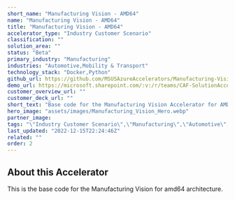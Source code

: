 ```yaml
---
short_name: "Manufacturing Vision - AMD64"
name: "Manufacturing Vision - AMD64"
title: "Manufacturing Vision - AMD64"
accelerator_type: "Industry Customer Scenario"
classification: ""
solution_area: ""
status: "Beta"
primary_industry: "Manufacturing"
industries: "Automotive,Mobility & Transport"
technology_stack: "Docker,Python"
github_url: https://github.com/MSUSAzureAccelerators/Manufacturing-Vision-AMD64-Accelerator
demo_url: https://microsoft.sharepoint.com/:v:/r/teams/CAF-SolutionAccelerators/Shared%20Documents/General/BVA%20Files/Manufacturing%20Vision/POV_demo_Manufacturing%20Vision.mp4?csf=1&web=1&e=JE6PHS
customer_overview_url: ""
customer_deck_url: ""
short_text: "Base code for the Manufacturing Vision Accelerator for AMD64 architecture."
hero_image: "assets/images/Manufacturing_Vision_Hero.webp"
partner_image: 
tags: "\"Industry Customer Scenario\",\"Manufacturing\",\"Automotive\",\"Mobility & Transport\",\"Docker\",\"Python\",\"Beta\""
last_updated: "2022-12-15T22:24:46Z"
related: ""
order: 2
---
```

## About this Accelerator

This is the base code for the Manufacturing Vision for amd64 architecture.
